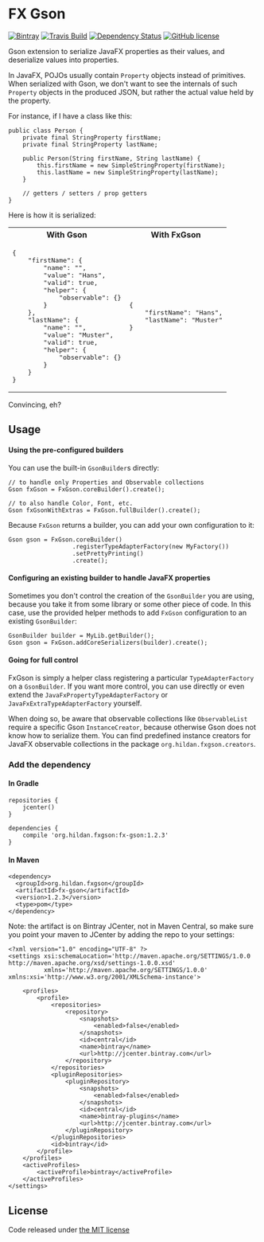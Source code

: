 # FX Gson

[![Bintray](https://img.shields.io/bintray/v/joffrey-bion/maven/fx-gson.svg)](https://bintray.com/joffrey-bion/maven/fx-gson/_latestVersion)
[![Travis Build](https://img.shields.io/travis/joffrey-bion/fx-gson/master.svg)](https://travis-ci.org/joffrey-bion/fx-gson)
[![Dependency Status](https://www.versioneye.com/user/projects/57327660a0ca35004baf8bfb/badge.svg)](https://www.versioneye.com/user/projects/57327660a0ca35004baf8bfb)
[![GitHub license](https://img.shields.io/badge/license-MIT-blue.svg)](https://github.com/joffrey-bion/fx-gson/blob/master/LICENSE)

Gson extension to serialize JavaFX properties as their values, and deserialize values into properties.

In JavaFX, POJOs usually contain `Property` objects instead of primitives. When serialized with Gson, we don't want to
see the internals of such `Property` objects in the produced JSON, but rather the actual value held by the property.

For instance, if I have a class like this:

    public class Person {
        private final StringProperty firstName;
        private final StringProperty lastName;

        public Person(String firstName, String lastName) {
            this.firstName = new SimpleStringProperty(firstName);
            this.lastName = new SimpleStringProperty(lastName);
        }
        
        // getters / setters / prop getters
    }
    
Here is how it is serialized:

<table>
    <tr>
        <th>With Gson</th>
        <th>With FxGson</th>
    </tr>
    <tr>
        <td>
        <pre>{
    "firstName": {
        "name": "",
        "value": "Hans",
        "valid": true,
        "helper": {
            "observable": {}
        }
    },
    "lastName": {
        "name": "",
        "value": "Muster",
        "valid": true,
        "helper": {
            "observable": {}
        }
    }
}</pre>
        </td>
        <td>
            <pre>{
    "firstName": "Hans",
    "lastName": "Muster"
}</pre>
        </td>
    </tr>
</table>


Convincing, eh?

## Usage

#### Using the pre-configured builders

You can use the built-in `GsonBuilder`s directly:

    // to handle only Properties and Observable collections
    Gson fxGson = FxGson.coreBuilder().create();

    // to also handle Color, Font, etc.
    Gson fxGsonWithExtras = FxGson.fullBuilder().create();

Because `FxGson` returns a builder, you can add your own configuration to it:

    Gson gson = FxGson.coreBuilder()
                      .registerTypeAdapterFactory(new MyFactory())
                      .setPrettyPrinting()
                      .create();

#### Configuring an existing builder to handle JavaFX properties

Sometimes you don't control the creation of the `GsonBuilder` you are using, because you take it from some library or
 some other piece of code.
In this case, use the provided helper methods to add `FxGson` configuration to an existing `GsonBuilder`:

    GsonBuilder builder = MyLib.getBuilder();
    Gson gson = FxGson.addCoreSerializers(builder).create();

#### Going for full control

FxGson is simply a helper class registering a particular `TypeAdapterFactory` on a `GsonBuilder`. If you want more
control, you can use directly or even extend the `JavaFxPropertyTypeAdapterFactory` or `JavaFxExtraTypeAdapterFactory`
yourself.

When doing so, be aware that observable collections like `ObservableList` require a specific Gson `InstanceCreator`,
because otherwise Gson does not know how to serialize them. You can find predefined instance creators for JavaFX
observable collections in the package `org.hildan.fxgson.creators`.

### Add the dependency
 
#### In Gradle

    repositories {
        jcenter()
    }

    dependencies {
        compile 'org.hildan.fxgson:fx-gson:1.2.3'
    }

#### In Maven

    <dependency>
      <groupId>org.hildan.fxgson</groupId>
      <artifactId>fx-gson</artifactId>
      <version>1.2.3</version>
      <type>pom</type>
    </dependency>
    
Note: the artifact is on Bintray JCenter, not in Maven Central, so make sure you point your maven to JCenter by adding the repo to your settings:

    <?xml version="1.0" encoding="UTF-8" ?>
    <settings xsi:schemaLocation='http://maven.apache.org/SETTINGS/1.0.0 http://maven.apache.org/xsd/settings-1.0.0.xsd'
              xmlns='http://maven.apache.org/SETTINGS/1.0.0' xmlns:xsi='http://www.w3.org/2001/XMLSchema-instance'>

        <profiles>
            <profile>
                <repositories>
                    <repository>
                        <snapshots>
                            <enabled>false</enabled>
                        </snapshots>
                        <id>central</id>
                        <name>bintray</name>
                        <url>http://jcenter.bintray.com</url>
                    </repository>
                </repositories>
                <pluginRepositories>
                    <pluginRepository>
                        <snapshots>
                            <enabled>false</enabled>
                        </snapshots>
                        <id>central</id>
                        <name>bintray-plugins</name>
                        <url>http://jcenter.bintray.com</url>
                    </pluginRepository>
                </pluginRepositories>
                <id>bintray</id>
            </profile>
        </profiles>
        <activeProfiles>
            <activeProfile>bintray</activeProfile>
        </activeProfiles>
    </settings>

## License

Code released under [the MIT license](https://github.com/joffrey-bion/io-utils/blob/master/LICENSE)
